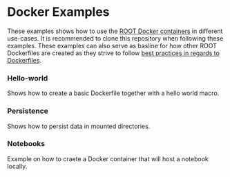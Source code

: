 # Docker Examples
These examples shows how to use the [ROOT Docker containers](https://hub.docker.com/r/rootproject/root-ubuntu16/) in different use-cases. It is recommended to clone this repository when following these examples. These examples can also serve as basline for how other ROOT Dockerfiles are created as they strive to follow [best practices in regards to Dockerfiles](https://docs.docker.com/engine/userguide/eng-image/dockerfile_best-practices/).

### Hello-world
Shows how to create a basic Dockerfile together with a hello world macro.

### Persistence
Shows how to persist data in mounted directories.

### Notebooks
Example on how to craete a Docker container that will host a notebook locally.

